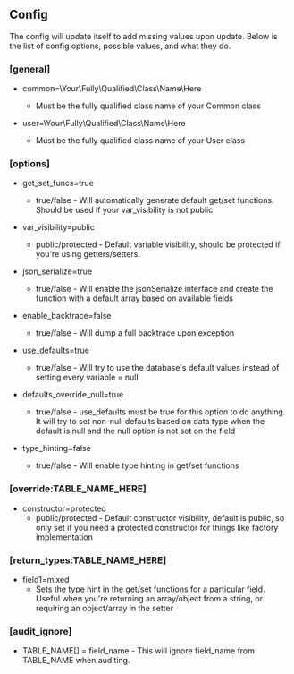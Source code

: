 ## Config

The config will update itself to add missing values upon update.  Below is the list of config options, possible values, and what they do.


### [general]

 - common=\Your\Fully\Qualified\Class\Name\Here
   - Must be the fully qualified class name of your Common class

 - user=\Your\Fully\Qualified\Class\Name\Here
   - Must be the fully qualified class name of your User class


### [options]
 - get_set_funcs=true
   - true/false - Will automatically generate default get/set functions.  Should be used if your var_visibility is not public

 - var_visibility=public
   - public/protected - Default variable visibility, should be protected if you're using getters/setters.

 - json_serialize=true
   - true/false - Will enable the jsonSerialize interface and create the function with a default array based on available fields

 - enable_backtrace=false
   - true/false - Will dump a full backtrace upon exception

 - use_defaults=true
   - true/false - Will try to use the database's default values instead of setting every variable = null

 - defaults_override_null=true
   - true/false - use_defaults must be true for this option to do anything.  It will try to set non-null defaults based on data type when the default is null and the null option is not set on the field
   
 - type_hinting=false
   - true/false - Will enable type hinting in get/set functions
   
   
### [override:TABLE_NAME_HERE]
   - constructor=protected
     - public/protected - Default constructor visibility, default is public, so only set if you need a protected constructor for things like factory implementation
     
     
### [return_types:TABLE_NAME_HERE]
   - field1=mixed
     - Sets the type hint in the get/set functions for a particular field.  Useful when you're returning an array/object from a string, or requiring an object/array in the setter
     
     
### [audit_ignore]
 - TABLE_NAME[] = field_name - This will ignore field_name from TABLE_NAME when auditing.     
     